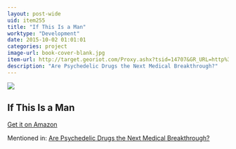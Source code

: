 ```yaml
---
layout: post-wide
uid: item255
title: "If This Is a Man"
worktype: "Development"
date: 2015-10-02 01:01:01
categories: project
image-url: book-cover-blank.jpg
item-url: http://target.georiot.com/Proxy.ashx?tsid=14707&GR_URL=http%3A%2F%2Fwww.amazon.com%2FIf-This-Man-The-Truce%2Fdp%2F0349100136%2F
description: "Are Psychedelic Drugs the Next Medical Breakthrough?"
---
```

<a href="http://target.georiot.com/Proxy.ashx?tsid=14707&GR_URL=http%3A%2F%2Fwww.amazon.com%2FIf-This-Man-The-Truce%2Fdp%2F0349100136%2F" target="blank"><img src="../../../../img/thumbs/book-cover-blank.jpg" class="prod-img"></a>
<h2>If This Is a Man</h2>
<p><a href="http://target.georiot.com/Proxy.ashx?tsid=14707&GR_URL=http%3A%2F%2Fwww.amazon.com%2FIf-This-Man-The-Truce%2Fdp%2F0349100136%2F" target="blank">Get it on Amazon</a><p>
<p>Mentioned in: <a href="http://fourhourworkweek.com/2015/09/14/are-psychedelic-drugs-the-next-medical-breakthrough/" target="blank">Are Psychedelic Drugs the Next Medical Breakthrough?</a></p>
